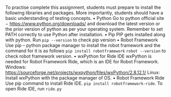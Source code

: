 To practise complete this assignment, students must prepare to install the following
libraries and packages. More importantly, students should have a basic
understanding of testing concepts.
  • Python
    Go to python official site − https://www.python.org/downloads/ and
    download the latest version or the prior version of python as per your
    operating system.
    Remember to set PATH correctly to use Python after installation.
  • Pip
    PIP gets installed along with python. Run `pip --version` to check pip version
  • Robot Framework
    Use pip – python package manager to install the robot framework and the
    command for it is as follows
    `pip install robotframework`
    `robot --version` to check robot framework version.
    • wxPython for Ride IDE
    wxPython is needed for Robot Framework Ride, which is an IDE for Robot
    Framework.
  Windows: https://sourceforge.net/projects/wxpython/files/wxPython/2.8.12.1/
  Linux: Install wxPython with the package manager of OS.
  • Robot Framework Ride
    Use pip command to install Ride IDE.
    `pip install robotframework-ride`.
    To open Ride IDE, run `ride.py`
